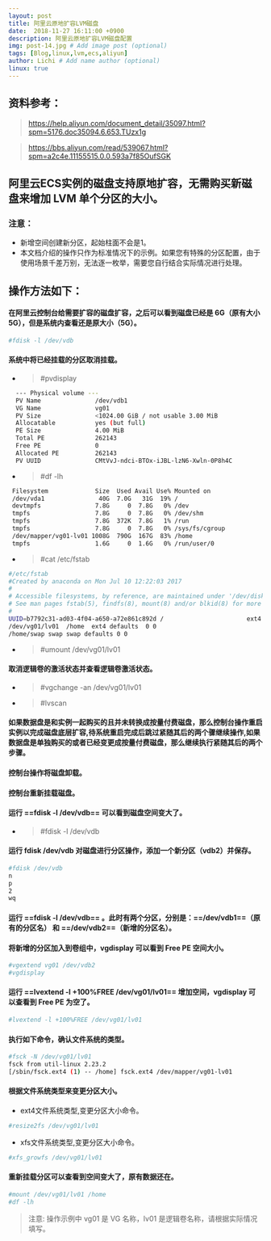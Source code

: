 ```yaml
---
layout: post
title: 阿里云原地扩容LVM磁盘
date:  2018-11-27 16:11:00 +0900  
description: 阿里云原地扩容LVM磁盘配置
img: post-14.jpg # Add image post (optional)
tags: [Blog,linux,lvm,ecs,aliyun]
author: Lichi # Add name author (optional)
linux: true
---
```


## 资料参考：
> https://help.aliyun.com/document_detail/35097.html?spm=5176.doc35094.6.653.TUzx1g

> https://bbs.aliyun.com/read/539067.html?spm=a2c4e.11155515.0.0.593a7f85OufSGK

## 阿里云ECS实例的磁盘支持原地扩容，无需购买新磁盘来增加 LVM 单个分区的大小。

### 注意：
- 新增空间创建新分区，起始柱面不会是1。
- 本文档介绍的操作只作为标准情况下的示例。如果您有特殊的分区配置，由于使用场景千差万别，无法逐一枚举，需要您自行结合实际情况进行处理。

## 操作方法如下：
#### 在阿里云控制台给需要扩容的磁盘扩容，之后可以看到磁盘已经是 6G（原有大小 5G），但是系统内查看还是原大小（5G）。

```bash
#fdisk -l /dev/vdb
```

#### 系统中将已经挂载的分区取消挂载。

- > #pvdisplay
```bash
  --- Physical volume ---
  PV Name               /dev/vdb1
  VG Name               vg01
  PV Size               <1024.00 GiB / not usable 3.00 MiB
  Allocatable           yes (but full)
  PE Size               4.00 MiB
  Total PE              262143
  Free PE               0
  Allocated PE          262143
  PV UUID               CMtVvJ-ndci-BTOx-iJBL-lzN6-Xwln-0P8h4C
```

- > #df -lh

```bash
 Filesystem             Size  Used Avail Use% Mounted on
 /dev/vda1               40G  7.0G   31G  19% /
 devtmpfs               7.8G     0  7.8G   0% /dev
 tmpfs                  7.8G     0  7.8G   0% /dev/shm
 tmpfs                  7.8G  372K  7.8G   1% /run
 tmpfs                  7.8G     0  7.8G   0% /sys/fs/cgroup
 /dev/mapper/vg01-lv01 1008G  790G  167G  83% /home
 tmpfs                  1.6G     0  1.6G   0% /run/user/0
```

- > #cat /etc/fstab

```bash
#/etc/fstab
#Created by anaconda on Mon Jul 10 12:22:03 2017
#
# Accessible filesystems, by reference, are maintained under '/dev/disk'
# See man pages fstab(5), findfs(8), mount(8) and/or blkid(8) for more info
#
UUID=b7792c31-ad03-4f04-a650-a72e861c892d /                       ext4    defaults        1 1
/dev/vg01/lv01  /home  ext4 defaults  0 0
/home/swap swap swap defaults 0 0
```

- > #umount /dev/vg01/lv01

#### 取消逻辑卷的激活状态并查看逻辑卷激活状态。
- > #vgchange -an /dev/vg01/lv01
- > #lvscan

#### 如果数据盘是和实例一起购买的且并未转换成按量付费磁盘，那么控制台操作重启实例以完成磁盘底层扩容,待系统重启完成后跳过紧随其后的两个骤继续操作,如果数据盘是单独购买的或者已经变更成按量付费磁盘，那么继续执行紧随其后的两个步骤。

#### 控制台操作将磁盘卸载。

#### 控制台重新挂载磁盘。

#### 运行 **==fdisk -l /dev/vdb==** 可以看到磁盘空间变大了。
- > #fdisk -l /dev/vdb

#### 运行 fdisk /dev/vdb 对磁盘进行分区操作，添加一个新分区（vdb2）并保存。

```bash
#fdisk /dev/vdb
n
p
2
wq
```

#### 运行 **==fdisk -l /dev/vdb==** 。此时有两个分区，分别是：**==/dev/vdb1==**（原有的分区名） 和 **==/dev/vdb2==**（新增的分区名）。

#### 将新增的分区加入到卷组中，vgdisplay 可以看到 Free PE 空间大小。
```bash
#vgextend vg01 /dev/vdb2
#vgdisplay
```

#### 运行 **==lvextend -l +100%FREE /dev/vg01/lv01==** 增加空间，vgdisplay 可以查看到 Free PE 为空了。
```bash
#lvextend -l +100%FREE /dev/vg01/lv01
```

#### 执行如下命令，确认文件系统的类型。
```bash
#fsck -N /dev/vg01/lv01
fsck from util-linux 2.23.2
[/sbin/fsck.ext4 (1) -- /home] fsck.ext4 /dev/mapper/vg01-lv01
```

#### 根据文件系统类型来变更分区大小。
- ext4文件系统类型,变更分区大小命令。
```bash
#resize2fs /dev/vg01/lv01 
```

-  xfs文件系统类型,变更分区大小命令。
```bash
#xfs_growfs /dev/vg01/lv01
```

#### 重新挂载分区可以查看到空间变大了，原有数据还在。
```bash
#mount /dev/vg01/lv01 /home
#df -lh
```

> 注意: 操作示例中 vg01 是 VG 名称，lv01 是逻辑卷名称，请根据实际情况填写。